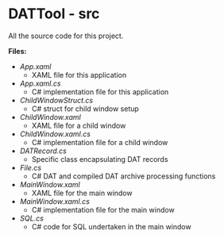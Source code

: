 # DATTool - src

All the source code for this project.

**Files:**

- *App.xaml*
  - XAML file for this application
- *App.xaml.cs*
  - C# implementation file for this application
- *ChildWindowStruct.cs*
  - C# struct for child window setup
- *ChildWindow.xaml*
  - XAML file for a child window
- *ChildWindow.xaml.cs*
  - C# implementation file for a child window
- *DATRecord.cs*
  - Specific class encapsulating DAT records
- *File.cs*
  - C# DAT and compiled DAT archive processing functions
- *MainWindow.xaml*
  - XAML file for the main window
- *MainWindow.xaml.cs*
  - C# implementation file for the main window
- *SQL.cs*
  - C# code for SQL undertaken in the main window
